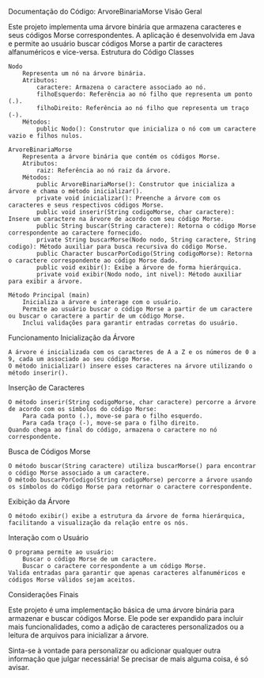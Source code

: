 Documentação do Código: ArvoreBinariaMorse
Visão Geral

Este projeto implementa uma árvore binária que armazena caracteres e seus códigos Morse correspondentes. A aplicação é desenvolvida em Java e permite ao usuário buscar códigos Morse a partir de caracteres alfanuméricos e vice-versa.
Estrutura do Código
Classes

    Nodo
        Representa um nó na árvore binária.
        Atributos:
            caractere: Armazena o caractere associado ao nó.
            filhoEsquerdo: Referência ao nó filho que representa um ponto (.).
            filhoDireito: Referência ao nó filho que representa um traço (-).
        Métodos:
            public Nodo(): Construtor que inicializa o nó com um caractere vazio e filhos nulos.

    ArvoreBinariaMorse
        Representa a árvore binária que contém os códigos Morse.
        Atributos:
            raiz: Referência ao nó raiz da árvore.
        Métodos:
            public ArvoreBinariaMorse(): Construtor que inicializa a árvore e chama o método inicializar().
            private void inicializar(): Preenche a árvore com os caracteres e seus respectivos códigos Morse.
            public void inserir(String codigoMorse, char caractere): Insere um caractere na árvore de acordo com seu código Morse.
            public String buscar(String caractere): Retorna o código Morse correspondente ao caractere fornecido.
            private String buscarMorse(Nodo nodo, String caractere, String codigo): Método auxiliar para busca recursiva do código Morse.
            public Character buscarPorCodigo(String codigoMorse): Retorna o caractere correspondente ao código Morse dado.
            public void exibir(): Exibe a árvore de forma hierárquica.
            private void exibir(Nodo nodo, int nivel): Método auxiliar para exibir a árvore.

    Método Principal (main)
        Inicializa a árvore e interage com o usuário.
        Permite ao usuário buscar o código Morse a partir de um caractere ou buscar o caractere a partir de um código Morse.
        Inclui validações para garantir entradas corretas do usuário.

Funcionamento
Inicialização da Árvore

    A árvore é inicializada com os caracteres de A a Z e os números de 0 a 9, cada um associado ao seu código Morse.
    O método inicializar() insere esses caracteres na árvore utilizando o método inserir().

Inserção de Caracteres

    O método inserir(String codigoMorse, char caractere) percorre a árvore de acordo com os símbolos do código Morse:
        Para cada ponto (.), move-se para o filho esquerdo.
        Para cada traço (-), move-se para o filho direito.
    Quando chega ao final do código, armazena o caractere no nó correspondente.

Busca de Códigos Morse

    O método buscar(String caractere) utiliza buscarMorse() para encontrar o código Morse associado a um caractere.
    O método buscarPorCodigo(String codigoMorse) percorre a árvore usando os símbolos do código Morse para retornar o caractere correspondente.

Exibição da Árvore

    O método exibir() exibe a estrutura da árvore de forma hierárquica, facilitando a visualização da relação entre os nós.

Interação com o Usuário

    O programa permite ao usuário:
        Buscar o código Morse de um caractere.
        Buscar o caractere correspondente a um código Morse.
    Valida entradas para garantir que apenas caracteres alfanuméricos e códigos Morse válidos sejam aceitos.

Considerações Finais

Este projeto é uma implementação básica de uma árvore binária para armazenar e buscar códigos Morse. Ele pode ser expandido para incluir mais funcionalidades, como a adição de caracteres personalizados ou a leitura de arquivos para inicializar a árvore.

Sinta-se à vontade para personalizar ou adicionar qualquer outra informação que julgar necessária! Se precisar de mais alguma coisa, é só avisar.
